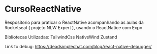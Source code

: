 # CursoReactNative
Respositorio para praticar o ReactNative acompanhando as aulas da Rocketseat ( projeto NLW Expert ), usando o ReactNatice com Expo

Bibliotecas Utilizadas:
TailwindCss
NativeWind
Zustand

Link to debug:
https://deadsimplechat.com/blog/react-native-debugger/
